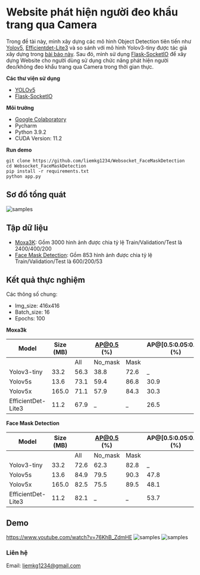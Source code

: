 # Website phát hiện người đeo khẩu trang qua Camera
Trong đề tài này, mình xây dựng các mô hình Object Detection tiên tiến như [Yolov5](https://github.com/ultralytics/yolov5), [Efficientdet-Lite3](https://arxiv.org/pdf/1911.09070.pdf) và so sánh với mô hình Yolov3-tiny được tác giả xây dựng trong [bài báo này](https://link.springer.com/content/pdf/10.1007/s41403-020-00157-z.pdf).
Sau đó, mình sử dụng [Flask-SocketIO](https://flask-socketio.readthedocs.io/en/latest/) để xây dựng Website cho người dùng sử dụng chức năng phát hiện người đeo/không đeo khẩu trang qua Camera trong thời gian thực.

**Các thư viện sử dụng**
- [YOLOv5](https://github.com/ultralytics/yolov5)
- [Flask-SocketIO](https://flask-socketio.readthedocs.io/en/latest/)


**Môi trường**
- [Google Colaboratory](https://research.google.com/colaboratory/)
- Pycharm
- Python 3.9.2
- CUDA Version: 11.2


**Run demo**
```
git clone https://github.com/liemkg1234/Websocket_FaceMaskDetection
cd Websocket_FaceMaskDetection
pip install -r requirements.txt
python app.py
```

## Sơ đồ tổng quát
![samples](https://github.com/liemkg1234/Websocket_FaceMaskDetection/blob/master/images/sodotongquat.PNG)

## Tập dữ liệu
- [Moxa3K](https://shitty-bots-inc.github.io/MOXA/index.html): Gồm 3000 hình ảnh được chia tỷ lệ Train/Validation/Test là 2400/400/200
- [Face Mask Detection](https://www.kaggle.com/datasets/andrewmvd/face-mask-detection): Gồm 853 hình ảnh được chia tỷ lệ Train/Validation/Test là 600/200/53

## Kết quả thực nghiệm
Các thông số chung:
- Img_size: 416x416
- Batch_size: 16
- Epochs: 100

**Moxa3k**

| Model | Size (MB) |   | AP@0.5 (%) |   | AP@[0.5:0.05:0.95] (%) |
| ------------- | ------------- | ------------- | ------------- | ------------- | ------------- |
|   |   | All | No_mask | Mask |   |
| Yolov3-tiny | 33.2 | 56.3 | 38.8 | 72.6 | _ |
| Yolov5s | 13.6 | 73.1 | 59.4 | 86.8 | 30.9 |
| Yolov5x | 165.0 | 71.1 | 57.9 | 84.3 | 30.3 |
| EfficientDet-Lite3 | 11.2 | 67.9 | _ | _ | 26.5 |

**Face Mask Detection**

| Model | Size (MB) |   | AP@0.5 (%) |   | AP@[0.5:0.05:0.95] (%) |
| ------------- | ------------- | ------------- | ------------- | ------------- | ------------- |
|   |   | All | No_mask | Mask |   |
| Yolov3-tiny | 33.2 | 72.6 | 62.3 | 82.8 | _ |
| Yolov5s | 13.6 | 84.9 | 79.5 | 90.3 | 47.8 |
| Yolov5x | 165.0 | 82.5 | 75.5 | 89.5 | 48.1 |
| EfficientDet-Lite3 | 11.2 | 82.1 | _ | _ | 53.7 |

## Demo
https://www.youtube.com/watch?v=76KhB_ZdmHE
![samples](https://github.com/liemkg1234/Websocket_FaceMaskDetection/blob/master/images/demo.PNG)
![samples](https://github.com/liemkg1234/Websocket_FaceMaskDetection/blob/master/images/demo2.PNG)

### Liên hệ
Email:  liemkg1234@gmail.com
